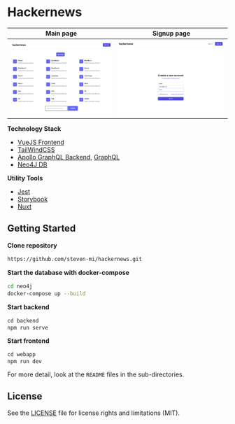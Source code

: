 # Hackernews



|         Main page         |         Signup page         |
| :-----------------------: | :-------------------------: |
| ![](.github/img/main.png) | ![](.github/img/signup.png) |

**Technology Stack**

- [VueJS Frontend](https://vuejs.org/)
- [TailWindCSS](https://tailwindcss.com/)
- [Apollo GraphQL Backend](https://www.apollographql.com), [GraphQL](https://graphql.org/)
- [Neo4J DB](https://neo4j.com/)

**Utility Tools**

- [Jest](https://jestjs.io/docs/en/getting-started)
- [Storybook](https://storybook.js.org)
- [Nuxt](https://nuxtjs.org/)

## Getting Started

**Clone repository**

```bash
https://github.com/steven-mi/hackernews.git
```

**Start the database with docker-compose**

```bash
cd neo4j
docker-compose up --build
```

**Start backend** 

```
cd backend
npm run serve
```

**Start frontend**

```
cd webapp
npm run dev
```

For more detail, look at the `README` files in the sub-directories.

## License

See the [LICENSE](LICENSE.md) file for license rights and limitations (MIT).
